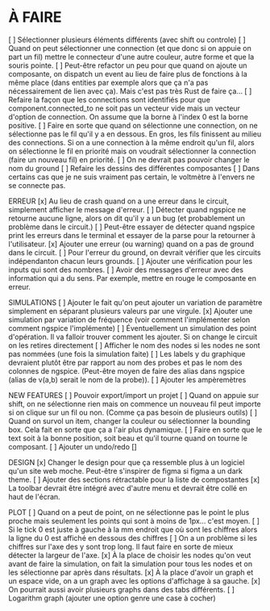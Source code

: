 # À FAIRE
 [ ] Sélectionner plusieurs éléments différents (avec shift ou controle)
 [ ] Quand on peut sélectionner une connection (et que donc si on appuie on
    part un fil) mettre le connecteur d'une autre couleur, autre forme et que la
    souris pointe.
 [ ] Peut-être refactor un peu pour que quand on ajoute un composante, on
    dispatch un event au lieu de faire plus de fonctions à la même place (dans
    entities par exemple alors que ça n'a pas nécessairement de lien avec ça).
    Mais c'est pas très Rust de faire ça...
 [ ] Refaire la façon que les connections sont identifiés pour que
    component.connected_to ne soit pas un vecteur vide mais un vecteur d'option de
    connection. On assume que la borne à l'index 0 est la borne positive.
 [ ] Faire en sorte que quand on sélectionne une connection, on ne sélectionne
    pas le fil qu'il y a en dessous. En gros, les fils finissent au milieu des
    connections. Si on a une connection à la même endroit qu'un fil, alors on
    sélectionne le fil en priorité mais on voudrait sélectionner la connection
    (faire un nouveau fil) en priorité.
 [ ] On ne devrait pas pouvoir changer le nom du ground
 [ ] Refaire les dessins des différentes composantes
 [ ] Dans certains cas que je ne suis vraiment pas certain, le voltmètre à
     l'envers ne se connecte pas.

ERREUR
 [x] Au lieu de crash quand on a une erreur dans le circuit, simplement
      afficher le message d'erreur.
 [ ] Détecter quand ngspice ne retourne aucune ligne, alors on dit qu'il y a
     un bug (et probablement un problème dans le circuit.)
 [ ] Peut-être essayer de détecter quand ngspice print les erreurs dans le
     terminal et essayer de la parse pour la retourner à l'utilisateur.
 [x] Ajouter une erreur (ou warning) quand on a pas de ground dans le
     circuit.
 [ ] Pour l'erreur du ground, on devrait vérifier que les circuits
     indépendanton chacun leurs grounds.
 [ ] Ajouter une vérification pour les inputs qui sont des nombres.
 [ ] Avoir des messages d'erreur avec des information qui a du sens. Par
     exemple, mettre en rouge le composante en erreur.

SIMULATIONS
 [ ] Ajouter le fait qu'on peut ajouter un variation de paramètre simplement en
     séparant plusieurs valeurs par une virgule.
 [x] Ajouter une simulation par variation de fréquence (voir comment
     l'implémenter selon comment ngspice l'implémente)
 [ ] Éventuellement un simulation des point d'opération. Il va falloir trouver
     comment les ajouter. Si on change le circuit on les retires directement
 [ ] Afficher le nom des nodes si les nodes ne sont pas nommées (une fois la
     simulation faite)
 [ ] Les labels y du graphique devraient plutôt être par rapport au nom des
     probes et pas le nom des colonnes de ngspice. (Peut-être moyen de faire
     des alias dans ngspice (alias de v(a,b) serait le nom de la probe)).
 [ ] Ajouter les ampèremètres

NEW FEATURES
 [ ] Pouvoir export/import un projet
 [ ] Quand on appuie sur shift, on ne sélectionne rien mais on commence un
     nouveau fil peut importe si on clique sur un fil ou non. (Comme ça pas
     besoin de plusieurs outils)
 [ ] Quand on survol un item, changer la couleur ou sélectionner la bounding
     box. Cela fait en sorte que ça a l'air plus dynamique.
 [ ] Faire en sorte que le text soit à la bonne position, soit beau et qu'il
     tourne quand on tourne le composant.
 [ ] Ajouter un undo/redo
 []

DESIGN
 [x] Changer le design pour que ça ressemble plus à un logiciel qu'un site web
     moche. Peut-être s'inspirer de figma si figma a un dark theme.
 [ ] Ajouter des sections rétractable pour la liste de compostantes
 [x] La toolbar devrait être intégré avec d'autre menu et devrait être collé en
     haut de l'écran.

PLOT
 [ ] Quand on a peut de point, on ne sélectionne pas le point le plus proche
     mais seulement les points qui sont à moins de 1px... c'est moyen.
 [ ] Si le tick 0 est juste à gauche à la mm endroit que où sont les chiffres
     alors la ligne du 0 est affiché en dessous des chiffres
 [ ] On a un problème si les chiffres sur l'axe des y sont trop long. Il faut
     faire en sorte de mieux détecter la largeur de l'axe.
 [x] À la place de choisir les nodes qu'on veut avant de faire la simulation,
     on fait la simulation pour tous les nodes et on les sélectionne par après dans
     résultats.
 [x] À la place d'avoir un graph et un espace vide, on a un graph avec les
     options d'affichage à sa gauche.
 [x] On pourrait aussi avoir plusieurs graphs dans des tabs différents.
 [ ] Logarithm graph (ajouter une option genre une case à cocher)
